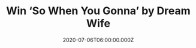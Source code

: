 ---
campaign-uuid: "c-8066e2f2-0804-4af3-8b3f-dd15871eef30"
type: "Competition"
category: "Music"
date: "2020-07-06T06:00:00.000Z"
end-date: "2020-08-06T23:59:00.000Z"
disable-form: false
is_promoted: false
has_entry_page: true
title: "Win ‘So When You Gonna’ by Dream Wife"
competition-description: "<p>'So When You Gonna' is Dream Wife's second album.This\
  \ is a record brimming with adrenaline and playful excitement, with amazing moreish,\
  \ pumped up & sparkling tracks. We have one copy to give away to one lucky member.\
  \ </p>\n<p>Click below for a chance to win.</p>\n"
hero-header: "Win ‘So When You Gonna’ by Dream Wife"
terms-confirmation: "N/A"
banner-img: "https://assets.expresslyapp.com/asset-9fc4b634-a2fa-4e57-98fe-ad93eb5eb2c6.jpg"
logo-left-href: "aaa.nme.com"
logo-left-image: "https://assets.expresslyapp.com/asset-62377756-2c80-427d-8ffd-797b54813f00.jpg"
logo-left-title: "NME AAA"
bg-image-hero: "https://assets.expresslyapp.com/asset-014839f2-642b-4263-948d-e29b64e85c0b.jpg"
bg-image-first: "https://assets.expresslyapp.com/asset-f8ea5ef6-2273-4cce-8a6b-75ce00de113f.jpg"
section1-content: "<p>Dream Wife's rise has been swift and steep from the start. Their\
  \ 2018 self-titled debut album was released to widespread critical acclaim. 'So\
  \ When You Gonna...' is the band's second album. Just like the title suggests, this\
  \ is a record brimming with adrenaline and playful excitement. From the jagged,\
  \ CSS-like guitar of 'So When You Gonna...' to the hooky brightness of album opener\
  \ 'Sports!' and the whip-smart lyrical asides of 'Validation', these are moreish,\
  \ pumped up, sparkling tracks that feel like newer, dynamic evolutions of debut\
  \ standouts.</p>\n<p>Click below and it could be yours.</p>\n"
entry-title: "Win ‘So When You Gonna’ by Dream Wife"
entry-content: "<p>Enter the draw to win ‘So When You Gonna’ by Dream Wife by completing\
  \ the form below before 23:59 on the 6th of August 2020.</p>\n"
has-winner: false
prize-description: "‘So When You Gonna’ by Dream Wife"
special-conditions: "Multiple entries are allowed up to one every day.\r\n\r\nThis\
  \ competition is also available on: https://club.expressly.io/competitions/so-when-you-gonna-dream-wife"
country-restrictions:
- "GB"
---